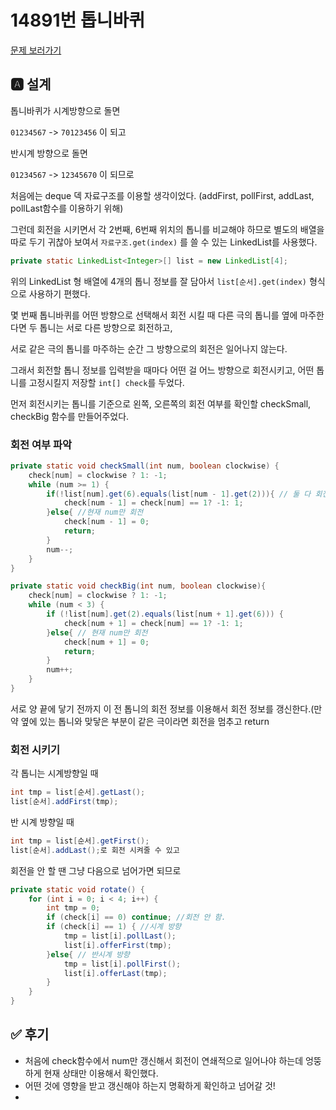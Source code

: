 # 14891번 톱니바퀴
[문제 보러가기](https://www.acmicpc.net/problem/14891)

## 🅰 설계

톱니바퀴가 시계방향으로 돌면

`01234567` -> `70123456` 이 되고

반시계 방향으로 돌면

`01234567` -> `12345670` 이 되므로 

처음에는 deque 덱 자료구조를 이용할 생각이었다. (addFirst, pollFirst, addLast, pollLast함수를 이용하기 위해)

그런데 회전을 시키면서 각 2번째, 6번째 위치의 톱니를 비교해야 하므로 별도의 배열을 따로 두기 귀찮아 보여서 `자료구조.get(index)` 를 쓸 수 있는 LinkedList를 사용했다.


```java
private static LinkedList<Integer>[] list = new LinkedList[4];
```

위의 LinkedList 형 배열에 4개의 톱니 정보를 잘 담아서 `list[순서].get(index)` 형식으로 사용하기 편했다.

몇 번째 톱니바퀴를 어떤 방향으로 선택해서 회전 시킬 때 다른 극의 톱니를 옆에 마주한다면 두 톱니는 서로 다른 방향으로 회전하고, 

서로 같은 극의 톱니를 마주하는 순간 그 방향으로의 회전은 일어나지 않는다.


그래서 회전할 톱니 정보를 입력받을 때마다 어떤 걸 어느 방향으로 회전시키고, 어떤 톱니를 고정시킬지 저장할 `int[] check`를 두었다.


먼저 회전시키는 톱니를 기준으로 왼쪽, 오른쪽의 회전 여부를 확인할 checkSmall, checkBig 함수를 만들어주었다.

### 회전 여부 파악

```java
private static void checkSmall(int num, boolean clockwise) {
    check[num] = clockwise ? 1: -1;
    while (num >= 1) {
        if(!list[num].get(6).equals(list[num - 1].get(2))){ // 둘 다 회전
            check[num - 1] = check[num] == 1? -1: 1;
        }else{ //현재 num만 회전
            check[num - 1] = 0;
            return;
        }
        num--;
    }
}

private static void checkBig(int num, boolean clockwise){
    check[num] = clockwise ? 1: -1;
    while (num < 3) {
        if (!list[num].get(2).equals(list[num + 1].get(6))) {
            check[num + 1] = check[num] == 1? -1: 1;
        }else{ // 현재 num만 회전
            check[num + 1] = 0;
            return;
        }
        num++;
    }
}
```

서로 양 끝에 닿기 전까지 이 전 톱니의 회전 정보를 이용해서 회전 정보를 갱신한다.(만약 옆에 있는 톱니와 맞닿은 부분이 같은 극이라면 회전을 멈추고 return

### 회전 시키기

각 톱니는 시계방향일 때

```java
int tmp = list[순서].getLast();
list[순서].addFirst(tmp);
```


반 시계 방향일 때
```java
int tmp = list[순서].getFirst();
list[순서].addLast();로 회전 시켜줄 수 있고
```

회전을 안 할 땐 그냥 다음으로 넘어가면 되므로

```java
private static void rotate() {
    for (int i = 0; i < 4; i++) {
        int tmp = 0;
        if (check[i] == 0) continue; //회전 안 함.
        if (check[i] == 1) { //시계 방향
            tmp = list[i].pollLast();
            list[i].offerFirst(tmp);
        }else{ // 반시계 방향
            tmp = list[i].pollFirst();
            list[i].offerLast(tmp);
        }
    }
}
```

## ✅ 후기

- 처음에 check함수에서 num만 갱신해서 회전이 연쇄적으로 일어나야 하는데 엉뚱하게 현재 상태만 이용해서 확인했다.
- 어떤 것에 영향을 받고 갱신해야 하는지 명확하게 확인하고 넘어갈 것!
- 
